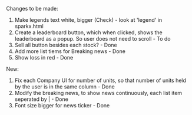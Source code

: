 Changes to be made:
1. Make legends text white, bigger (Check) - look at 'legend' in sparkx.html
2. Create a leaderboard button, which when clicked, shows the leaderboard as a popup. So user does not need to scroll - To do
3. Sell all button besides each stock? - Done
4. Add more list tiems for Breaking news - Done
5. Show loss in red - Done

New:
1. Fix each Company UI for number of units, so that number of units held by the user is in the same column - Done
2. Modify the breaking news, to show news continuously, each list item seperated by | - Done
3. Font size bigger for news ticker - Done
